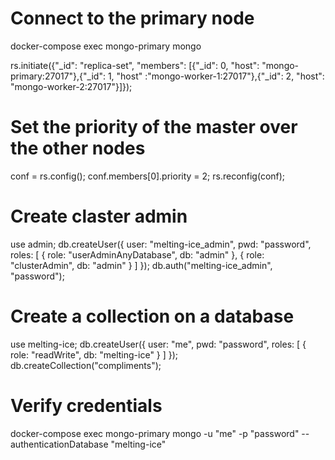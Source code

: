 # Connect to the primary node 

docker-compose exec mongo-primary mongo

rs.initiate({"_id": "replica-set", "members": [{"_id": 0, "host": "mongo-primary:27017"},{"_id": 1, "host" :"mongo-worker-1:27017"},{"_id": 2, "host": "mongo-worker-2:27017"}]});

# Set the priority of the master over the other nodes

conf = rs.config();
conf.members[0].priority = 2;
rs.reconfig(conf);

# Create claster admin 

use admin;
db.createUser({ user: "melting-ice_admin", pwd: "password", roles: [ { role: "userAdminAnyDatabase", db: "admin" }, { role: "clusterAdmin", db: "admin" } ] });
db.auth("melting-ice_admin", "password");

# Create a collection on a database

use melting-ice;
db.createUser({ user: "me", pwd: "password", roles: [ { role: "readWrite", db: "melting-ice" } ] });
db.createCollection("compliments");

# Verify credentials 

docker-compose exec mongo-primary mongo -u "me" -p "password" --authenticationDatabase "melting-ice"